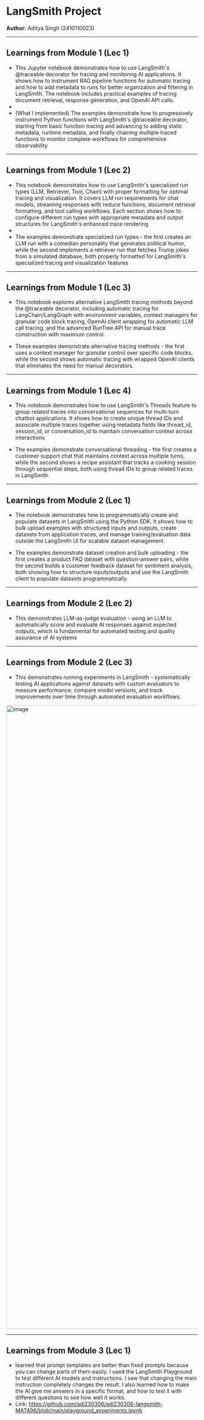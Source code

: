 # LangSmith  Project

**Author:** Aditya Singh (2410110023)

---


## Learnings from Module 1 (Lec 1)
- This Jupyter notebook demonstrates how to use LangSmith's @traceable decorator for tracing and monitoring AI applications. It shows how to instrument RAG pipeline functions for automatic tracing and how to add metadata to runs for better organization and filtering in LangSmith. The notebook includes practical examples of tracing document retrieval, response generation, and OpenAI API calls.
- 
- (What I implemented) The examples demonstrate how to progressively instrument Python functions with LangSmith's @traceable decorator, starting from basic function tracing and advancing to adding static metadata, runtime metadata, and finally chaining multiple traced functions to monitor complete workflows for comprehensive observability

---
## Learnings from Module 1 (Lec 2)
- This notebook demonstrates how to use LangSmith's specialized run types (LLM, Retriever, Tool, Chain) with proper formatting for optimal tracing and visualization. It covers LLM run requirements for chat models, streaming responses with reduce functions, document retrieval formatting, and tool calling workflows. Each section shows how to configure different run types with appropriate metadata and output structures for LangSmith's enhanced trace rendering
- 
- The examples demonstrate specialized run types - the first creates an LLM run with a comedian personality that generates political humor, while the second implements a retriever run that fetches Trump jokes from a simulated database, both properly formatted for LangSmith's specialized tracing and visualization features

---
## Learnings from Module 1 (Lec 3)
- This notebook explores alternative LangSmith tracing methods beyond the @traceable decorator, including automatic tracing for LangChain/LangGraph with environment variables, context managers for granular code block tracing, OpenAI client wrapping for automatic LLM call tracing, and the advanced RunTree API for manual trace construction with maximum control.
  
- These examples demonstrate alternative tracing methods - the first uses a context manager for granular control over specific code blocks, while the second shows automatic tracing with wrapped OpenAI clients that eliminates the need for manual decorators.

---
## Learnings from Module 1 (Lec 4)
- This notebook demonstrates how to use LangSmith's Threads feature to group related traces into conversational sequences for multi-turn chatbot applications. It shows how to create unique thread IDs and associate multiple traces together using metadata fields like thread_id, session_id, or conversation_id to maintain conversation context across interactions
  
- The examples demonstrate conversational threading - the first creates a customer support chat that maintains context across multiple turns, while the second shows a recipe assistant that tracks a cooking session through sequential steps, both using thread IDs to group related traces in LangSmith.



---
## Learnings from Module 2 (Lec 1)
- The notebook demonstrates how to programmatically create and populate datasets in LangSmith using the Python SDK. It shows how to bulk upload examples with structured inputs and outputs, create datasets from application traces, and manage training/evaluation data outside the LangSmith UI for scalable dataset management.
  
- The examples demonstrate dataset creation and bulk uploading - the first creates a product FAQ dataset with question-answer pairs, while the second builds a customer feedback dataset for sentiment analysis, both showing how to structure inputs/outputs and use the LangSmith client to populate datasets programmatically.

---
## Learnings from Module 2 (Lec 2)
- This demonstrates LLM-as-judge evaluation - using an LLM to automatically score and evaluate AI responses against expected outputs, which is fundamental for automated testing and quality assurance of AI systems

---
## Learnings from Module 2 (Lec 3)
- This demonstrates running experiments in LangSmith - systematically testing AI applications against datasets with custom evaluators to measure performance, compare model versions, and track improvements over time through automated evaluation workflows.

<img width="2878" height="1638" alt="image" src="https://github.com/user-attachments/assets/13a2ecaa-ced4-413e-bb2d-6204264b1ced" />

---
## Learnings from Module 3 (Lec 1)
-  learned that prompt templates are better than fixed prompts because you can change parts of them easily. I used the LangSmith Playground to test different AI models and instructions. I saw that changing the main instruction completely changes the result. I also learned how to make the AI give me answers in a specific format, and how to test it with different questions to see how well it works.
- Link: https://github.com/adi230306/adi230306-langsmith-MAT496/blob/main/playground_experiments.ipynb
